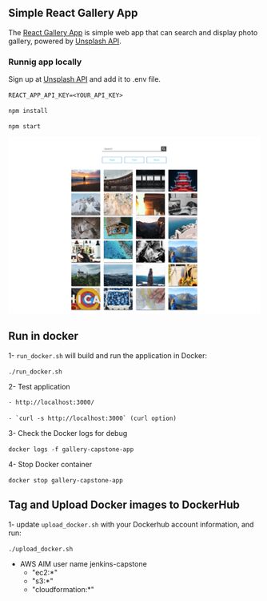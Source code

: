 ## Simple React Gallery App
The [React Gallery App](https://github.com/renatognunes/react-gallery-app) is simple web app that can search and display photo gallery, powered by [Unsplash API](https://unsplash.com/developers). 

### Runnig app locally
Sign up at [Unsplash API](https://unsplash.com/developers) and add it to .env file.

`REACT_APP_API_KEY=<YOUR_API_KEY>`

`npm install`

`npm start`

![GalleryApp](Gallery-React-App.png)


## Run in docker
1- `run_docker.sh` will build and run the application in Docker:

`./run_docker.sh`

2- Test application 

    - http://localhost:3000/

    - `curl -s http://localhost:3000` (curl option)

3- Check the Docker logs for debug

`docker logs -f gallery-capstone-app`

4- Stop Docker container

`docker stop gallery-capstone-app`

## Tag and Upload Docker images to DockerHub
1- update `upload_docker.sh` with your Dockerhub account information, and run:

`./upload_docker.sh`

- AWS AIM user
    name jenkins-capstone
    - "ec2:*"
    - "s3:*"
    - "cloudformation:*"